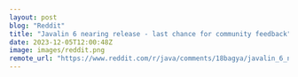 ```yaml
---
layout: post
blog: "Reddit"
title: "Javalin 6 nearing release - last chance for community feedback"
date: 2023-12-05T12:00:48Z
image: images/reddit.png
remote_url: "https://www.reddit.com/r/java/comments/18bagya/javalin_6_nearing_release_last_chance_for/"
---
```

